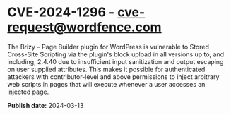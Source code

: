 # CVE-2024-1296 - cve-request@wordfence.com

The Brizy – Page Builder plugin for WordPress is vulnerable to Stored Cross-Site Scripting via the plugin's block upload in all versions up to, and including, 2.4.40 due to insufficient input sanitization and output escaping on user supplied attributes. This makes it possible for authenticated attackers with contributor-level and above permissions to inject arbitrary web scripts in pages that will execute whenever a user accesses an injected page.

**Publish date:** 2024-03-13

